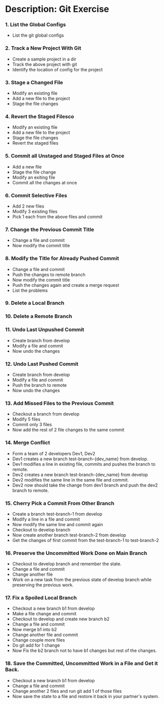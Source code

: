  # Description: Git Exercise

### 1. List the Global Configs
* List the git global configs

### 2. Track a New Project With Git
* Create a sample project in a dir
* Track the above project with git
* Identify the location of config for the project

### 3. Stage a Changed File 
* Modify an existing file
* Add a new file to the project
* Stage the file changes

### 4. Revert the Staged Filesco
* Modify an existing file
* Add a new file to the project
* Stage the file changes
* Revert the staged files

### 5. Commit all Unstaged and Staged Files at Once
* Add a new file
* Stage the file change
* Modify an exiting file
* Commit all the changes at once

### 6. Commit Selective Files
* Add 2 new files
* Modify 3 existing files
* Pick 1 each from the above files and commit

### 7. Change the Previous Commit Title
* Change a file and commit
* Now modify the commit title

### 8. Modify the Title for Already Pushed Commit
* Change a file and commit
* Push the changes to remote branch
* Now modify the commit title
* Push the changes again and create a merge request
* List the problems

### 9. Delete a Local Branch

### 10. Delete a Remote Branch

### 11. Undo Last Unpushed Commit
* Create branch from develop
* Modify a file and commit
* Now undo the changes

### 12. Undo Last Pushed Commit
* Create branch from develop
* Modify a file and commit
* Push the branch to remote
* Now undo the changes

### 13. Add Missed Files to the Previous Commit
* Checkout a branch from develop
* Modify 5 files
* Commit only 3 files
* Now add the rest of 2 file changes to the same commit

### 14. Merge Conflict
* Form a team of 2 developers Dev1, Dev2
* Dev1 creates a new branch test-branch-{dev_name} from develop.
* Dev1 modifies a line in existing file, commits and pushes the branch to remote.
* Dev2 creates a new branch test-branch-{dev_name} from develop
* Dev2 modifies the same line in the same file and commit.
* Dev2 now should take the change from dev1 branch and push the dev2 branch to remote.

### 15. Cherry Pick a Commit From Other Branch
* Create a branch test-branch-1 from develop
* Modify a line in a file and commit
* Now modify the same line and commit again
* Checkout to develop branch
* Now create another branch test-branch-2 from develop
* Get the changes of first commit from the test-branch-1 to test-branch-2

### 16. Preserve the Uncommitted Work Done on Main Branch
* Checkout to develop branch and remember the state.
* Change a file and commit
* Change another file
* Work on a new task from the previous state of develop branch while preserving the previous work.

### 17. Fix a Spoiled Local Branch
* Checkout a new branch b1 from develop
* Make a file change and commit
* Checkout to develop and create new branch b2
* Change a file and commit
* Now merge b1 into b2
* Change another file and commit
* Change couple more files
* Do git add for 1 change
* Now Fix the b2 branch not to have b1 changes but rest of the changes.

### 18. Save the Committed, Uncommitted Work in a File and Get it Back.
* Checkout a new branch b1 from develop
* Change a file and commit
* Change another 2 files and run git add 1 of those files
* Now save the state to a file and restore it back in your partner's system.
